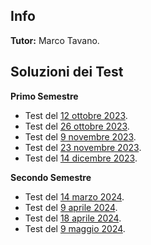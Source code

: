 ## Info
**Tutor:** Marco Tavano.

## Soluzioni dei Test 
**Primo Semestre**
- Test del [12 ottobre 2023](/SoluzioniTest1Geometria1.pdf).
- Test del [26 ottobre 2023](/SoluzioniTest2Geometria1.pdf).
- Test del [9 novembre 2023](/SoluzioniTest3Geometria1.pdf).
- Test del [23 novembre 2023](/SoluzioniTest4Geometria1.pdf).
- Test del [14 dicembre 2023](/SoluzioniTest5Geometria1.pdf).

**Secondo Semestre**
- Test del [14 marzo 2024](/SoluzioniTest1Geometria1SecondoSem.pdf).
- Test del [9 aprile 2024](/SoluzioniTest2Geometria1SecondoSem.pdf).
- Test del [18 aprile 2024](/SoluzioniTest3GeometriaISecondoSem.pdf).
- Test del [9 maggio 2024](/SoluzioniTest4GeometriaISecondoSem.pdf).

